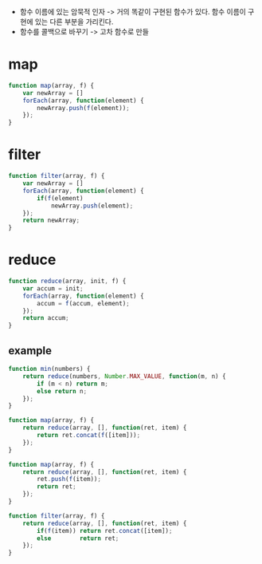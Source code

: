* 함수 이름에 있는 암묵적 인자 -> 거의 똑같이 구현된 함수가 있다. 함수 이름이 구현에 있는 다른 부분을 가리킨다.
* 함수를 콜백으로 바꾸기 -> 고차 함수로 만들

# map
```javascript
function map(array, f) {
    var newArray = []
    forEach(array, function(element) {
        newArray.push(f(element));
    });
}
```

# filter
```javascript
function filter(array, f) {
    var newArray = []
    forEach(array, function(element) {
        if(f(element)
            newArray.push(element);
    });
    return newArray;
}
```

# reduce
```javascript
function reduce(array, init, f) {
    var accum = init;
    forEach(array, function(element) {
        accum = f(accum, element);
    });
    return accum;
}
```

## example
```javascript
function min(numbers) {
    return reduce(numbers, Number.MAX_VALUE, function(m, n) {
        if (m < n) return m;
        else return n;
    });
}
```

```javascript
function map(array, f) {
    return reduce(array, [], function(ret, item) {
        return ret.concat(f([item]));
    });
}

function map(array, f) {
    return reduce(array, [], function(ret, item) {
        ret.push(f(item));
        return ret;
    });
}

function filter(array, f) {
    return reduce(array, [], function(ret, item) {
        if(f(item)) return ret.concat([item]);
        else        return ret;
    });
}
```
